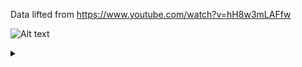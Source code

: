 Data lifted from https://www.youtube.com/watch?v=hH8w3mLAFfw

![Alt text](https://g.gravizo.com/source/custom_mark10?https%3A%2F%2Fraw.githubusercontent.com%2Ffreakhill%2Fsteve%2Fmaster%2FREADME.md)
<details> 
<summary></summary>
custom_mark10
digraph steve {
    rankdir=LR;
    size="8,5"
    node [shape = doublecircle]; Neutral PKB LWV RWV ALB SWY DCK FLK DOWN;
    node [shape = circle];

    // stances
    //subgraph clusterFromNeutral {
    //    rank = same; Neutral; PKB; LWV; RWV; ALB; SWY; DCK; FLK;
    //}

    // switch to stances
    Neutral -> PKB [ label = "f3+4" ];
    Neutral -> LWV [ label = "3" ];
    Neutral -> RWV [ label = "4" ];
    Neutral -> ALB [ label = "3+4" ];
    Neutral -> SWY [ label = "b3 or b4" ];
    Neutral -> DCK [ label = "f3 or f4" ];
    Neutral -> FLK [ label = "b3+4" ];

    // from neutral stance!
    "b+1" [ label "b+1 (i13)" ];
    "qcf+1" [ label "qcf+1 (i16)" ];
    "df+1,2~1" [ label "df+1,2~1 (i13)" ];
    "1,2,1" [ label "1,2,1 (i10)" ];
    "1,d+1" [ label "1,d+1 (i10)" ];
    "1,1,d+1" [ label "1,1,d+1 (i10)" ];
    "2,1" [ label "2,1 (i12)" ];
    "f+2,1" [ label "f+2,1 (i21)" ];
    Neutral -> "b+1";
    Neutral -> "qcf+1";
    Neutral -> "df+1,2~1";
    Neutral -> "1,2,1";
    Neutral -> "1,d+1",
    Neutral -> "1,1,d+1";
    Neutral -> "2,1";
    Neutral -> "f+2,1";
    "b+1" -> FLK [ label = "b -1/+9/CS" ];
    "qcf+1" -> FLK [ label = "b -3/KND/KND" ];
    "df+1,2~1" -> FLK [ label = "b 0/+4/CS" ];
    "1,2,1" -> FLK [ label = "b -1/+5/+5" ];
    "1,d+1" -> FLK [ label = "b 0/+6/+11" ];
    "1,1,d+1" -> FLK [ label = "b 0/+6/+11" ];
    "2,1" -> FLK [ label = "b +3/+14GB/+14" ];
    "f+2,1" -> FLK [ label = "b +1/+5/+5" ];
    
    // from LWV
    "LWV 1,f+1,1" [ label = "1,f+1,1 (i23)";
    LWV -> "LWV 1,f+1,1";
    "LWV 1,f+1,1" -> FLK [ label = "b +4/+8/CS" ];
    
    // from PAB
    "PAB b+1,1,2,1" [ label = "b+1,1,2,1 (i18)" ];
    PAB -> "PAB b+1,1,2,1";
    "PAB b+1,1,2,1" -> FLK [ label = "b -3/KND/KND" ];
    
    // from FLK
    "FLK 1" [ label = "1 (i12)" ];
    "FLK 1,1" [ label = "1,1 (i12)" ];
    "FLK 1,1,1" [ label = "1,1,1 (i12)" ];
    "FLK 1,d+1" [ label = "1,d+1 (i12) high,(d)high 0/KND/CS" ];
    "FLK 1,f+1" [ label = "1,f+1 (i12) high,(d)mid -5/0/KND" ];
    "FLK b+2" [ label = "b+2 (i19) pc8~13 -10/KND/KND high, right-steppable" ];
    "FLK 2" [ label = "2 (i23) 0/KND/KND" ];
    "FLK 1+2" [ label = "1+2 (i12) Trhow" ];
    FLK -> "FLK 1";
    FLK -> "FLK 1,1";
    FLK -> "FLK 1,1,1";
    FLK -> "FLK 1,d+1";
    FLK -> "FLK 1,d+1";
    FLK -> "FLK 1,f+1";
    FLK -> "FLK b+2";
    FLK -> "FLK 2";
    FLK -> "FLK 1+2";
    "FLK 1,d+1" -> { "DMG db+2"; "DMG f,F+2"; };
    "FLK 1" -> FLK [ label = "b -1/+10/+10" ];
    "FLK 1,1" -> FLK [ label = "b -3/+5/+5" ];
    "FLK 1,1,1" -> FLK [ label = "b -4/+4/+4" ];
    "FLK 1" -> ALB [ label = "b+3+4" ];
    "FLK 1" -> "ALB 2" [ label = "b+3+4,2 CH combo" ];
    "FLK 1,1" -> ALB [ label = "b+3+4" ];
    "FLK 1,1,1" -> ALB [ label = "b+3+4" ];
    "FLK 1,f+1" -> "DMG f,F+2" [ label = "on 2nd hit CH" ];
    "FLK b+2" -> "DMG f,F+2" [ label = "on hit" ];
    "FLK b+2" -> "DMG FLK b+2";
    "FLK 2" -> "DMG db+2";
    "FLK 1+2" -> "OKI df+1+2" [ label = "meaty -12/KND/KND" ];
    "FLK 1+2" -> "OKI db+2" [ label = "avoid with left-roll right" ];
    "FLK 1+2" -> "OKI d+1+2" [ label "catch all" ];
    
    // from ALB
    "ALB 2" [ label = "2" ];
    
    // ==============================================
    // GUARANTEED DAMAGE!
    // ==============================================
    node [ shape = box ];
    "DMG db+2" [ label = "db+2" ];
    "DMG f,F+2" [ label = "f,F+2 (floor breaks)" ];
    
    // ==============================================
    // COMBOS!
    // ==============================================
    node [ shape = box3d ];
    "DMG FLK b+2" [ label = "FLK b+2, DCK1+2,2,b+3+4~db~n,1 (iWS1) f+1,1~b (FLK), DCKf+2 S! (<- extended duck and dash) df+1+2" ];
    
    
    // ==============================================
    // OKI!
    // ==============================================
    node [ shape = component ];
    "OKI df+1+2" [ label = "df+1+2" ];
    "OKI db+2" [ label = "db+2" ];
    "OKI d+1+2" [ label = "d+1+2" ];
    
}
custom_mark10
</details>
